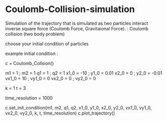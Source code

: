 # Coulomb-Collision-simulation

Simulation of the trajectory that is simulated as two particles interact inverse square force (Coulomb Force, Gravitaional Force). : Coulomb collision
(two body problem)

choose your initial condition of particles


example initial condition :

c = Coulomb_Collsion()

m1    = 1   ; m2    = 1
q1    = 1   ; q2    = 1
x1_0  = -10 ; y1_0  = 0.01
x2_0  = 0   ; y2_0  = -0.01
vx1_0 = 10  ; vy1_0 = 0 
vx2_0 = 0   ; vy2_0 = 0

k = 1
t = 3

time_resolution = 1000

c.set_init_condition(m1, m2, q1, q2, x1_0, y1_0, x2_0, y2_0, vx1_0, vy1_0, vx2_0, vy2_0, k, t, time_resolution)
c.plot_trajectory()
